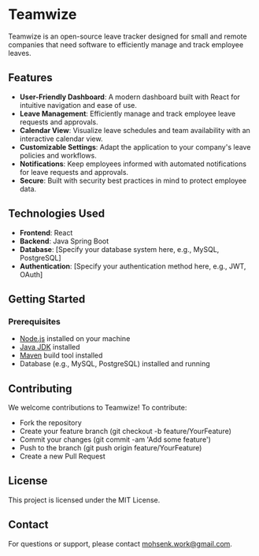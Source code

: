 # Teamwize

Teamwize is an open-source leave tracker designed for small and remote companies that need software to efficiently manage and track employee leaves.

## Features

- **User-Friendly Dashboard**: A modern dashboard built with React for intuitive navigation and ease of use.
- **Leave Management**: Efficiently manage and track employee leave requests and approvals.
- **Calendar View**: Visualize leave schedules and team availability with an interactive calendar view.
- **Customizable Settings**: Adapt the application to your company's leave policies and workflows.
- **Notifications**: Keep employees informed with automated notifications for leave requests and approvals.
- **Secure**: Built with security best practices in mind to protect employee data.

## Technologies Used

- **Frontend**: React
- **Backend**: Java Spring Boot
- **Database**: [Specify your database system here, e.g., MySQL, PostgreSQL]
- **Authentication**: [Specify your authentication method here, e.g., JWT, OAuth]

## Getting Started

### Prerequisites

- [Node.js](https://nodejs.org/) installed on your machine
- [Java JDK](https://adoptopenjdk.net/) installed
- [Maven](https://maven.apache.org/) build tool installed
- Database (e.g., MySQL, PostgreSQL) installed and running

## Contributing
We welcome contributions to Teamwize! To contribute:

- Fork the repository
- Create your feature branch (git checkout -b feature/YourFeature)
- Commit your changes (git commit -am 'Add some feature')
- Push to the branch (git push origin feature/YourFeature)
- Create a new Pull Request

## License
This project is licensed under the MIT License.

## Contact
For questions or support, please contact [mohsenk.work@gmail.com](mailto:mohsenk.work@gmail.com).
   